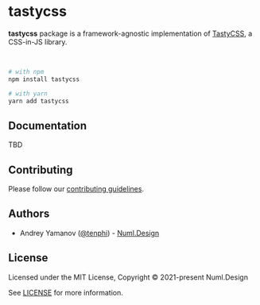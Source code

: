 # tastycss

**tastycss** package is a framework-agnostic implementation of [TastyCSS](https://tasty.numl.design), a CSS-in-JS library.

<p><br /></p>

```sh
# with npm
npm install tastycss

# with yarn
yarn add tastycss
```

## Documentation

TBD

## Contributing

Please follow our [contributing guidelines](CONTRIBUTING.md).

## Authors

- Andrey Yamanov ([@tenphi](https://twitter.com/peduarte)) - [Numl.Design](https://numl.design)

## License

Licensed under the MIT License, Copyright © 2021-present Numl.Design

See [LICENSE](LICENSE.md) for more information.
